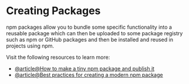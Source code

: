 # Creating Packages

npm packages allow you to bundle some specific functionality into a reusable package which can then be uploaded to some package registry such as npm or GitHub packages and then be installed and reused in projects using npm.

Visit the following resources to learn more:

- [@article@How to make a tiny npm package and publish it](https://www.freecodecamp.org/news/how-to-make-a-beautiful-tiny-npm-package-and-publish-it-2881d4307f78/)
- [@article@Best practices for creating a modern npm package](https://snyk.io/blog/best-practices-create-modern-npm-package/)
